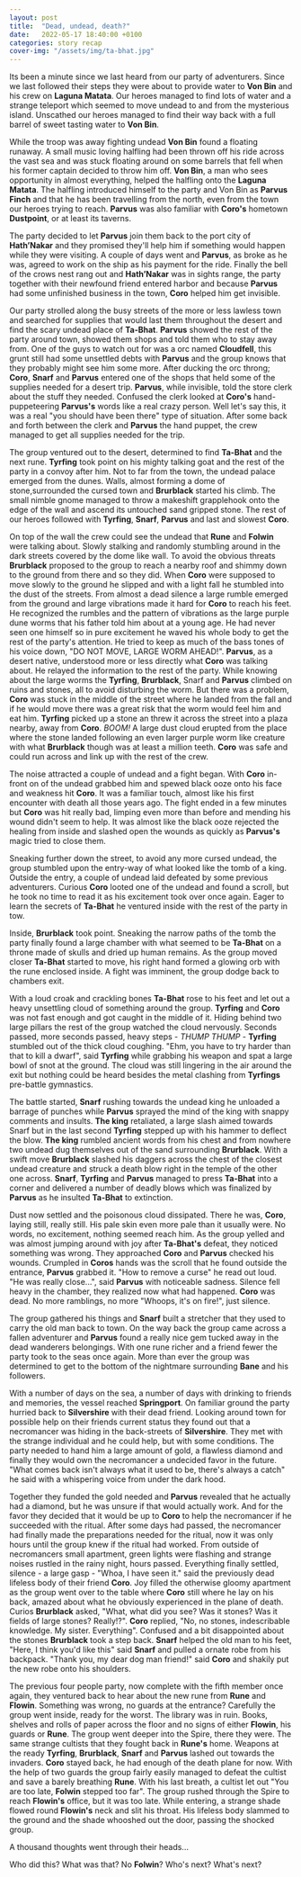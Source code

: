```yaml
---
layout: post
title:  "Dead, undead, death?"
date:   2022-05-17 18:40:00 +0100
categories: story recap
cover-img: "/assets/img/ta-bhat.jpg"
---
```

Its been a minute since we last heard from our party of adventurers. Since we last followed their steps they were about to provide water to **Von Bin** and his crew on **Laguna Matata**. Our heroes managed to find lots of water and a strange teleport which seemed to move undead to and from the mysterious island. Unscathed our heroes managed to find their way back with a full barrel of sweet tasting water to **Von Bin**. 

While the troop was away fighting undead **Von Bin** found a floating runaway. A small music loving halfling had been thrown off his ride across the vast sea and was stuck floating around on some barrels that fell when his former captain decided to throw him off. **Von Bin**, a man who sees opportunity in almost everything, helped the halfling onto the **Laguna Matata**. The halfling introduced himself to the party and Von Bin as **Parvus Finch** and that he has been travelling from the north, even from the town our heroes trying to reach. **Parvus** was also familiar with **Coro's** hometown **Dustpoint**, or at least its taverns.

The party decided to let **Parvus** join them back to the port city of **Hath’Nakar** and they promised they'll help him if something would happen while they were visiting. A couple of days went and **Parvus**, as broke as he was, agreed to work on the ship as his payment for the ride. Finally the bell of the crows nest rang out and **Hath’Nakar** was in sights range, the party together with their newfound friend entered harbor and because **Parvus** had some unfinished business in the town, **Coro** helped him get invisible.

Our party strolled along the busy streets of the more or less lawless town and searched for supplies that would last them throughout the desert and find the scary undead place of **Ta-Bhat**. **Parvus** showed the rest of the party around town, showed them shops and told them who to stay away from. One of the guys to watch out for was a orc named **Cloudfell**, this grunt still had some unsettled debts with **Parvus** and the group knows that they probably might see him some more. After ducking the orc throng; **Coro**, **Snarf** and **Parvus** entered one of the shops that held some of the supplies needed for a desert trip. **Parvus**, while invisible, told the store clerk about the stuff they needed. Confused the clerk looked at **Coro's** hand-puppeteering **Parvus's** words like a real crazy person. Well let's say this, it was a real "you should have been there" type of situation. After some back and forth between the clerk and **Parvus** the hand puppet, the crew managed to get all supplies needed for the trip.

The group ventured out to the desert, determined to find **Ta-Bhat** and the next rune. **Tyrfing** took point on his mighty talking goat and the rest of the party in a convoy after him. Not to far from the town, the undead palace emerged from the dunes. Walls, almost forming a dome of stone,surrounded the cursed town and **Brurblack** started his climb. The small nimble gnome managed to throw a makeshift grapplehook onto the edge of the wall and ascend its untouched sand gripped stone. The rest of our heroes followed with **Tyrfing**, **Snarf**, **Parvus** and last and slowest **Coro**.

On top of the wall the crew could see the undead that **Rune** and **Folwin** were talking about. Slowly stalking and randomly stumbling around in the dark streets covered by the dome like wall. To avoid the obvious threats **Brurblack** proposed to the group to reach a nearby roof and shimmy down to the ground from there and so they did. When **Coro** were supposed to move slowly to the ground he slipped and with a light fall he stumbled into the dust of the streets. From almost a dead silence a large rumble emerged from the ground and large vibrations made it hard for **Coro** to reach his feet. He recognized the rumbles and the pattern of vibrations as the large purple dune worms that his father told him about at a young age. He had never seen one himself so in pure excitement he waved his whole body to get the rest of the party's attention. He tried to keep as much of the bass tones of his voice down, "DO NOT MOVE, LARGE WORM AHEAD!". **Parvus**, as a desert native, understood more or less directly what **Coro** was talking about. He relayed the information to the rest of the party. While knowing about the large worms the **Tyrfing**, **Brurblack**, Snarf and **Parvus** climbed on ruins and stones, all to avoid disturbing the worm. But there was a problem, **Coro** was stuck in the middle of the street where he landed from the fall and if he would move there was a great risk that the worm would feel him and eat him. **Tyrfing** picked up a stone an threw it across the street into a plaza nearby, away from **Coro**. *BOOM!* A large dust cloud erupted from the place where the stone landed following an even larger purple worm like creature with what **Brurblack** though was at least a million teeth. **Coro** was safe and could run across and link up with the rest of the crew.

The noise attracted a couple of undead and a fight began. With **Coro** in-front on of the undead grabbed him and spewed black ooze onto his face and weakness hit **Coro**. It was a familiar touch, almost like his first encounter with death all those years ago. The fight ended in a few minutes but **Coro** was hit really bad, limping even more than before and mending his wound didn't seem to help. It was almost like the black ooze rejected the healing from inside and slashed open the wounds as quickly as **Parvus's** magic tried to close them. 

Sneaking further down the street, to avoid any more cursed undead, the group stumbled upon the entry-way of what looked like the tomb of a king. Outside the entry, a couple of undead laid defeated by some previous adventurers. Curious **Coro** looted one of the undead and found a scroll, but he took no time to read it as his excitement took over once again. Eager to learn the secrets of **Ta-Bhat** he ventured inside with the rest of the party in tow. 

Inside, **Brurblack** took point. Sneaking the narrow paths of the tomb the party finally found a large chamber with what seemed to be **Ta-Bhat** on a throne made of skulls and dried up human remains. As the group moved closer **Ta-Bhat** started to move, his right hand formed a glowing orb with the rune enclosed inside. A fight was imminent, the group dodge back to chambers exit.

With a loud croak and crackling bones **Ta-Bhat** rose to his feet and let out a heavy unsettling cloud of something around the group. **Tyrfing** and **Coro** was not fast enough and got caught in the middle of it. Hiding behind two large pillars the rest of the group watched the cloud nervously. Seconds passed, more seconds passed, heavy steps - *THUMP THUMP* - **Tyrfing** stumbled out of the thick cloud coughing. "Ehm, you have to try harder than that to kill a dwarf", said **Tyrfing** while grabbing his weapon and spat a large bowl of snot at the ground. The cloud was still lingering in the air around the exit but nothing could be heard besides the metal clashing from **Tyrfings** pre-battle gymnastics.

The battle started, **Snarf** rushing towards the undead king he unloaded a barrage of punches while **Parvus** sprayed the mind of the king with snappy comments and insults. **The king** retaliated, a large slash aimed towards Snarf but in the last second **Tyrfing** stepped up with his hammer to deflect the blow. **The king** rumbled ancient words from his chest and from nowhere two undead dug themselves out of the sand surrounding **Brurblack**. With a swift move **Brurblack** slashed his daggers across the chest of the closest undead creature and struck a death blow right in the temple of the other one across. **Snarf**, **Tyrfing** and **Parvus** managed to press **Ta-Bhat** into a corner and delivered a number of deadly blows which was finalized by **Parvus** as he insulted **Ta-Bhat** to extinction.

Dust now settled and the poisonous cloud dissipated. There he was, **Coro**, laying still, really still. His pale skin even more pale than it usually were. No words, no excitement, nothing seemed reach him. As the group yelled and was almost jumping around with joy after **Ta-Bhat's** defeat, they noticed something was wrong. They approached **Coro** and **Parvus** checked his wounds. Crumpled in **Coros** hands was the scroll that he found outside the entrance, **Parvus** grabbed it. "How to remove a curse" he read out loud. "He was really close...", said **Parvus** with noticeable sadness. Silence fell heavy in the chamber, they realized now what had happened. **Coro** was dead. No more ramblings, no more "Whoops, it's on fire!", just silence. 

The group gathered his things and **Snarf** built a stretcher that they used to carry the old man back to town. On the way back the group came across a fallen adventurer and **Parvus** found a really nice gem tucked away in the dead wanderers belongings. With one rune richer and a friend fewer the party took to the seas once again. More than ever the group was determined to get to the bottom of the nightmare surrounding **Bane** and his followers.

With a number of days on the sea, a number of days with drinking to friends and memories, the vessel reached **Springport**. On familiar ground the party hurried back to **Silvershire** with their dead friend. Looking around town for possible help on their friends current status they found out that a necromancer was hiding in the back-streets of **Silvershire**. They met with the strange individual and he could help, but with some conditions. The party needed to hand him a large amount of gold, a flawless diamond and finally they would own the necromancer a undecided favor in the future. "What comes back isn't always what it used to be, there's always a catch" he said with a whispering voice from under the dark hood.

Together they funded the gold needed and **Parvus** revealed that he actually had a diamond, but he was unsure if that would actually work. And for the favor they decided that it would be up to **Coro** to help the necromancer if he succeeded with the ritual. After some days had passed, the necromancer had finally made the preparations needed for the ritual, now it was only hours until the group knew if the ritual had worked. From outside of necromancers small apartment, green lights were flashing and strange noises rustled in the rainy night, hours passed. Everything finally settled, silence - a large gasp - "Whoa, I have seen it." said the previously dead lifeless body of their friend **Coro**. Joy filled the otherwise gloomy apartment as the group went over to the table where **Coro** still where he lay on his back, amazed about what he obviously experienced in the plane of death. Curios **Brurblack** asked, "What, what did you see? Was it stones? Was it fields of large stones? Really!?". **Coro** replied, "No, no stones, indescribable knowledge. My sister. Everything". Confused and a bit disappointed about the stones **Brurblack** took a step back. **Snarf** helped the old man to his feet, "Here, I think you'd like this" said **Snarf** and pulled a ornate robe from his backpack. "Thank you, my dear dog man friend!" said **Coro** and shakily put the new robe onto his shoulders.

The previous four people party, now complete with the fifth member once again, they ventured back to hear about the new rune from **Rune** and **Flowin**. Something was wrong, no guards at the entrance? Carefully the group went inside, ready for the worst. The library was in ruin. Books, shelves and rolls of paper across the floor and no signs of either **Flowin**, his guards or **Rune**. The group went deeper into the Spire, there they were. The same strange cultists that they fought back in **Rune's** home. Weapons at the ready **Tyrfing**, **Brurblack**, **Snarf** and **Parvus** lashed out towards the invaders. **Coro** stayed back, he had enough of the death plane for now. With the help of two guards the group fairly easily managed to defeat the cultist and save a barely breathing **Rune**. With his last breath, a cultist let out "You are too late, **Folwin** stepped too far". The group rushed through the Spire to reach **Flowin's** office, but it was too late. While entering, a strange shade flowed round **Flowin's** neck and slit his throat. His lifeless body slammed to the ground and the shade whooshed out the door, passing the shocked group.

A thousand thoughts went through their heads...

Who did this? What was that? No **Folwin**? Who's next? What's next?
